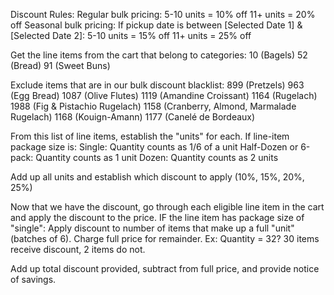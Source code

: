 Discount Rules:
  Regular bulk pricing:
    5-10 units = 10% off
    11+ units = 20% off
  Seasonal bulk pricing:
    If pickup date is between [Selected Date 1] & [Selected Date 2]:
      5-10 units = 15% off
      11+ units = 25% off

Get the line items from the cart that belong to categories: 
  10 (Bagels) 
  52 (Bread)
  91 (Sweet Buns)

Exclude items that are in our bulk discount blacklist:
  899 (Pretzels)
  963 (Egg Bread)
  1087 (Olive Flutes)
  1119 (Amandine Croissant)
  1164 (Rugelach)
  1988 (Fig & Pistachio Rugelach)
  1158 (Cranberry, Almond, Marmalade Rugelach)
  1168 (Kouign-Amann)
  1177 (Canelé de Bordeaux)

From this list of line items, establish the "units" for each.
  If line-item package size is:
    Single: Quantity counts as 1/6 of a unit
    Half-Dozen or 6-pack: Quantity counts as 1 unit
    Dozen: Quantity counts as 2 units

Add up all units and establish which discount to apply (10%, 15%, 20%, 25%)

Now that we have the discount, go through each eligible line item in the cart and apply the discount to the price. 
  IF the line item has package size of "single":
    Apply discount to number of items that make up a full "unit" (batches of 6). Charge full price for remainder. 
    Ex: Quantity = 32? 30 items receive discount, 2 items do not.

Add up total discount provided, subtract from full price, and provide notice of savings.
